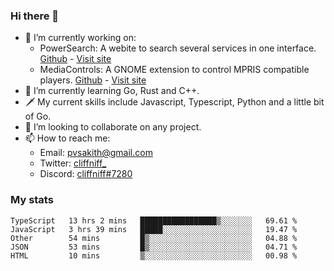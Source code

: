 ### Hi there 👋

- 🔭 I’m currently working on:
    - PowerSearch: A webite to search several services in one interface. [Github](https://github.com/cliffniff/power-search) - [Visit site](https://powersearch.vercel.app/)
    - MediaControls: A GNOME extension to control MPRIS compatible players. [Github](https://github.com/cliffniff/MediaControls) - [Visit site](https://extensions.gnome.org/extension/4470/media-controls/)
- 🌱 I’m currently learning Go, Rust and C++.
- 🗡️ My current skills include Javascript, Typescript, Python and a little bit of Go.
- 👯 I’m looking to collaborate on any project.
- 📫 How to reach me: 
    - Email: <pvsakith@gmail.com>
    - Twitter: [cliffniff_](https://twitter.com/cliffniff_)
    - Discord: [cliffniff#7280](https://discordapp.com/users/828133369950240771)

### My stats

<!--START_SECTION:waka-->
```text
TypeScript   13 hrs 2 mins   █████████████████▒░░░░░░░   69.61 % 
JavaScript   3 hrs 39 mins   █████░░░░░░░░░░░░░░░░░░░░   19.47 % 
Other        54 mins         █▒░░░░░░░░░░░░░░░░░░░░░░░   04.88 % 
JSON         53 mins         █▒░░░░░░░░░░░░░░░░░░░░░░░   04.71 % 
HTML         10 mins         ▒░░░░░░░░░░░░░░░░░░░░░░░░   00.98 % 
```
<!--END_SECTION:waka-->
